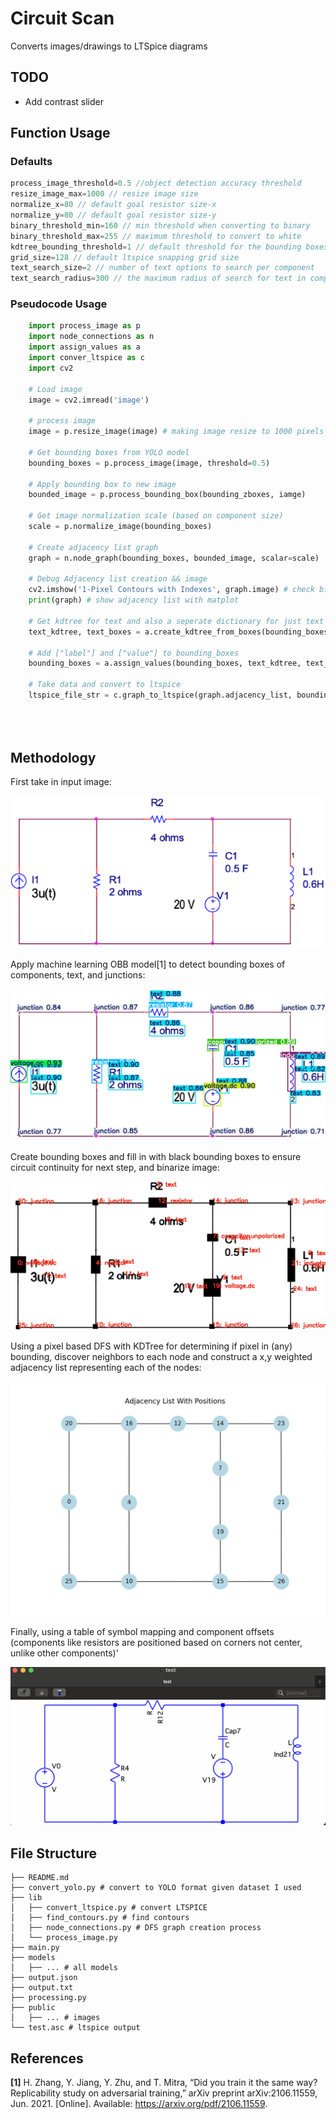 # Circuit Scan

Converts images/drawings to LTSpice diagrams 

## TODO
- Add contrast slider

## Function Usage

### Defaults

```c++
process_image_threshold=0.5 //object detection accuracy threshold
resize_image_max=1000 // resize image size
normalize_x=80 // default goal resistor size-x
normalize_y=80 // default goal resistor size-y
binary_threshold_min=160 // min threshold when converting to binary
binary_threshold_max=255 // maximum threshold to convert to white
kdtree_bounding_threshold=1 // default threshold for the bounding boxes when calculating the kdtree
grid_size=128 // default ltspice snapping grid size
text_search_size=2 // number of text options to search per component
text_search_radius=300 // the maximum radius of search for text in components
```

### Pseudocode Usage

```python
    import process_image as p
    import node_connections as n
    import assign_values as a
    import conver_ltspice as c
    import cv2

    # Load image
    image = cv2.imread('image')

    # process image
    image = p.resize_image(image) # making image resize to 1000 pixels

    # Get bounding boxes from YOLO model
    bounding_boxes = p.process_image(image, threshold=0.5) 

    # Apply bounding box to new image
    bounded_image = p.process_bounding_box(bounding_zboxes, iamge)

    # Get image normalization scale (based on component size)
    scale = p.normalize_image(bounding_boxes)

    # Create adjacency list graph
    graph = n.node_graph(bounding_boxes, bounded_image, scalar=scale)

    # Debug Adjacency list creation && image
    cv2.imshow('1-Pixel Contours with Indexes', graph.image) # check binary thresholds
    print(graph) # show adjacency list with matplot

    # Get kdtree for text and also a seperate dictionary for just text 
    text_kdtree, text_boxes = a.create_kdtree_from_boxes(bounding_boxes, graph.image)

    # Add ["label"] and ["value"] to bounding_boxes
    bounding_boxes = a.assign_values(bounding_boxes, text_kdtree, text_boxes)
    
    # Take data and convert to ltspice 
    ltspice_file_str = c.graph_to_ltspice(graph.adjacency_list, bounding_boxes, image)





```
## Methodology

First take in input image:

![Example Input](./public/documentations1.png?raw=true "Input Image")

Apply machine learning OBB model[1] to detect bounding boxes of components, text, and junctions:

![ML output](./public/documentations2.png?raw=true "ML Output")

Create bounding boxes and fill in with black bounding boxes to ensure circuit continuity for next step, and binarize image:

![Bounding Box](./public/documentations3.png?raw=true "Bounding Box")

Using a pixel based DFS with KDTree for determining if pixel in (any) bounding, discover neighbors to each node and construct a x,y weighted adjacency list representing each of the nodes:

![Adjacency List](./public/documentations4.png?raw=true "Adjacency List")

Finally, using a table of symbol mapping and component offsets (components like resistors are positioned based on corners not center, unlike other components)'

![LTspice](./public/documentations5.png?raw=true "LTspice")

## File Structure 
```
├── README.md
├── convert_yolo.py # convert to YOLO format given dataset I used
├── lib
│   ├── convert_ltspice.py # convert LTSPICE
│   ├── find_contours.py # find contours
│   ├── node_connections.py # DFS graph creation process
│   └── process_image.py
├── main.py
├── models
│   ├── ... # all models
├── output.json
├── output.txt
├── processing.py
├── public
│   ├── ... # images
└── test.asc # ltspice output
```

## References

**[1]** H. Zhang, Y. Jiang, Y. Zhu, and T. Mitra, “Did you train it the same way? Replicability study on adversarial training,” arXiv preprint arXiv:2106.11559, Jun. 2021. [Online]. Available: https://arxiv.org/pdf/2106.11559.